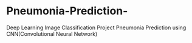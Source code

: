 # Pneumonia-Prediction-
Deep Learning Image Classification Project Pneumonia Prediction  using CNN(Convolutional Neural Network)
